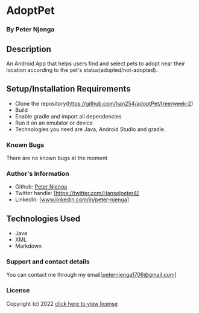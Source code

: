 # AdoptPet
### By **Peter Njenga**
## Description
An Android App that helps users find and select pets to adopt near their location according to the pet's status(adopted/not-adopted).
## Setup/Installation Requirements
* Clone the repository(https://github.com/han254/adoptPet/tree/week-2)
* Build
* Enable gradle and import all dependencies
* Run it on an emulator or device
*   Technologies you need are Java, Android Studio and gradle.
### Known Bugs
There are no known bugs at the moment

### Author's Information
* Github: [Peter Njenga](https://github.com/han254)
* Twitter handle: [https://twitter.com/Hanselpeter4]
* LinkedIn: [www.linkedin.com/in/peter-njenga]
## Technologies Used
* Java
* XML
* Markdown
### Support and contact details
You can contact me through my email[peternjenga1706@gmail.com]

### License
Copyright (c) 2022 [click here to view license](LICENSE)
